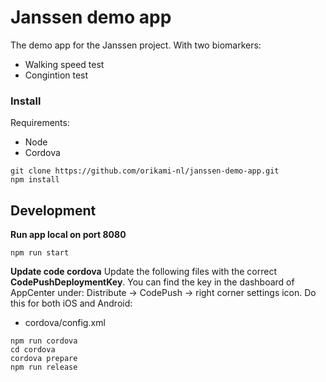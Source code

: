 # Janssen demo app

The demo app for the Janssen project. With two biomarkers: 
- Walking speed test
- Congintion test

### Install

Requirements:
- Node
- Cordova

```
git clone https://github.com/orikami-nl/janssen-demo-app.git
npm install
```

## Development

**Run app local on port 8080**
```
npm run start
```

**Update code cordova**
Update the following files with the correct **CodePushDeploymentKey**. You can find the key in the dashboard of AppCenter under: Distribute -> CodePush -> right corner settings icon. Do this for both iOS and Android:
- cordova/config.xml
```
npm run cordova
cd cordova
cordova prepare
npm run release
```
